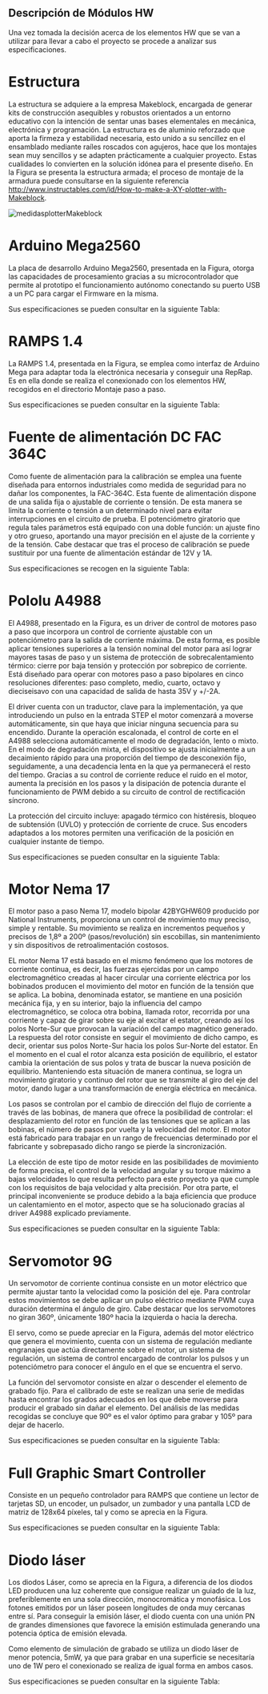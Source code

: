 ## Descripción de Módulos HW

Una vez tomada la decisión acerca de los elementos HW que se van a utilizar para llevar a cabo el proyecto se procede a analizar sus especificaciones.

# Estructura

La estructura se adquiere a la empresa Makeblock, encargada de generar kits de construcción asequibles y robustos orientados a un entorno educativo con la intención de sentar unas bases elementales en mecánica, electrónica y programación. La estructura es de aluminio reforzado que aporta la firmeza y estabilidad necesaria, esto unido a su sencillez en el ensamblado mediante raíles roscados con agujeros, hace que los montajes sean muy sencillos y se adapten prácticamente a cualquier proyecto. Estas cualidades lo convierten en la solución idónea para el presente diseño. En la Figura se presenta la estructura armada; el proceso de montaje de la armadura puede consultarse en la siguiente referencia http://www.instructables.com/id/How-to-make-a-XY-plotter-with-Makeblock.

![medidasplotterMakeblock](https://user-images.githubusercontent.com/15126832/27785186-191539fe-5fdd-11e7-85f5-23771155e633.png)

# Arduino Mega2560

La placa de desarrollo Arduino Mega2560, presentada en la Figura, otorga las capacidades de procesamiento gracias a su microcontrolador que permite al prototipo el funcionamiento autónomo conectando su puerto USB a un PC para cargar el Firmware en la misma. 

Sus especificaciones se pueden consultar en la siguiente Tabla:

# RAMPS 1.4

La RAMPS 1.4, presentada en la Figura, se emplea como interfaz de Arduino Mega para adaptar toda la electrónica necesaria y conseguir una RepRap. Es en ella donde se realiza el conexionado con los elementos HW, recogidos en el directorio Montaje paso a paso.

Sus especificaciones se pueden consultar en la siguiente Tabla:

# Fuente de alimentación DC FAC 364C

Como fuente de alimentación para la calibración se emplea una fuente diseñada para entornos industriales como medida de seguridad para no dañar los componentes, la FAC-364C. Esta fuente de alimentación dispone de una salida fija o ajustable de corriente o tensión. De esta manera se limita la corriente o tensión a un determinado nivel para evitar interrupciones en el circuito de prueba. El potenciómetro giratorio que regula tales parámetros está equipado con una doble función: un ajuste fino y otro grueso, aportando una mayor precisión en el ajuste de la corriente y de la tensión. Cabe destacar que tras el proceso de calibración se puede sustituir por una fuente de alimentación estándar  de 12V y 1A. 

Sus especificaciones se recogen en la siguiente Tabla:

# Pololu A4988

El A4988, presentado en la Figura, es un driver de control de motores paso a paso que incorpora un control de corriente ajustable con un potenciómetro para la salida de corriente máxima. De esta forma, es posible aplicar tensiones superiores a la tensión nominal del motor para así lograr mayores tasas de paso y un sistema de protección de sobrecalentamiento térmico: cierre por baja tensión y protección por sobrepico de corriente. Está diseñado para operar con motores paso a paso bipolares en cinco resoluciones diferentes: paso completo, medio, cuarto, octavo y dieciseisavo con una capacidad de salida de hasta 35V y +/-2A. 
 
El driver cuenta con un traductor, clave para la implementación, ya que introduciendo un pulso en la entrada STEP el motor comenzará a moverse automáticamente, sin que haya que iniciar ninguna secuencia para su encendido. Durante la operación escalonada, el control de corte en el A4988 selecciona automáticamente el modo de degradación, lento o mixto. En el modo de degradación mixta, el dispositivo se ajusta inicialmente a un decaimiento rápido para una proporción del tiempo de desconexión fijo, seguidamente, a una decadencia lenta en la que ya permanecerá el resto del tiempo. Gracias a su control de corriente reduce el ruido en el motor, aumenta la precisión en los pasos y la disipación de potencia durante el funcionamiento de PWM debido a su circuito de control de rectificación síncrono.
 
La protección del circuito incluye: apagado térmico con histéresis, bloqueo de subtensión (UVLO) y protección de corriente de cruce. Sus encoders adaptados a los motores permiten una verificación de la posición en cualquier instante de tiempo.

Sus especificaciones se pueden consultar en la siguiente Tabla:

# Motor Nema 17

El motor paso a paso Nema 17, modelo bipolar 42BYGHW609 producido por National Instruments, proporciona un control de movimiento muy preciso, simple y rentable. Su movimiento se realiza en incrementos pequeños y precisos de 1,8º a 200º (pasos/revolución) sin escobillas, sin mantenimiento y sin dispositivos de retroalimentación costosos. 
 
EL motor Nema 17 está basado en el mismo fenómeno que los motores de corriente continua, es decir, las fuerzas ejercidas por un campo electromagnético creadas al hacer circular una corriente eléctrica por los bobinados producen el movimiento del motor en función de la tensión que se aplica. La bobina, denominada estator, se mantiene en una posición mecánica fija, y en su interior, bajo la influencia del campo electromagnético, se coloca otra bobina, llamada rotor, recorrida por una corriente y capaz de girar sobre su eje al excitar el estator, creando así los polos Norte-Sur que provocan la variación del campo magnético generado. La respuesta del rotor consiste en seguir el movimiento de dicho campo, es decir, orientar sus polos Norte-Sur hacia los polos Sur-Norte del estator. En el momento en el cual el rotor alcanza esta posición de equilibrio, el estator cambia la orientación de sus polos y trata de buscar la nueva posición de equilibrio. Manteniendo esta situación de manera continua, se logra un movimiento giratorio y continuo del rotor que se transmite al giro del eje del motor, dando lugar a una transformación de energía eléctrica en mecánica.
 
Los pasos se controlan por el cambio de dirección del flujo de corriente a través de las bobinas, de manera que ofrece la posibilidad de controlar: el desplazamiento del rotor en función de las tensiones que se aplican a las bobinas, el número de pasos por vuelta y la velocidad del motor. El motor está fabricado para trabajar en un rango de frecuencias determinado por el fabricante y sobrepasado dicho rango se pierde la sincronización.

La elección de este tipo de motor reside en las posibilidades de movimiento de forma precisa, el control de la velocidad angular y su torque máximo a bajas velocidades lo que resulta perfecto para este proyecto ya que cumple con los requisitos de baja velocidad y alta precisión. Por otra parte, el principal inconveniente se produce debido a la baja eficiencia que produce un calentamiento en el motor, aspecto que se ha solucionado gracias al driver A4988 explicado previamente.

Sus especificaciones se pueden consultar en la siguiente Tabla:

# Servomotor 9G

Un servomotor de corriente continua consiste en un motor eléctrico que permite ajustar tanto la velocidad como la posición del eje. Para controlar estos movimientos se debe aplicar un pulso eléctrico mediante PWM cuya duración determina el ángulo de giro. Cabe destacar que los servomotores no giran 360º, únicamente 180º hacia la izquierda o hacia la derecha.
 
El servo, como se puede apreciar en la Figura, además del motor eléctrico que genera el movimiento, cuenta con un sistema de regulación mediante engranajes que actúa directamente sobre el motor, un sistema de regulación, un sistema de control encargado de controlar los pulsos y un potenciómetro para conocer el ángulo en el que se encuentra el servo. 
 
La función del servomotor consiste en alzar o descender el elemento de grabado fijo. Para el calibrado de este se realizan una serie de medidas hasta encontrar los grados adecuados en los que debe moverse para producir el grabado sin dañar el elemento. Del análisis de las medidas recogidas se concluye que 90º es el valor óptimo para grabar y 105º para dejar de hacerlo.

Sus especificaciones se pueden consultar en la siguiente Tabla:

# Full Graphic Smart Controller

Consiste en un pequeño controlador para RAMPS que contiene un lector de tarjetas SD, un encoder, un pulsador, un zumbador y una pantalla LCD de matriz de 128x64 píxeles, tal y como se aprecia en la Figura.

Sus especificaciones se pueden consultar en la siguiente Tabla:

# Diodo láser

Los diodos Láser, como se aprecia en la Figura, a diferencia de los diodos LED producen una luz coherente que consigue realizar un guiado de la luz, preferiblemente en una sola dirección, monocromática y monofásica. Los fotones emitidos por un láser poseen longitudes de onda muy cercanas entre sí. Para conseguir la emisión láser, el diodo cuenta con una unión PN de grandes dimensiones que favorece la emisión estimulada generando una potencia óptica de emisión elevada.

Como elemento de simulación de grabado se utiliza un diodo láser de menor potencia, 5mW, ya que para grabar en una superficie se necesitaría uno de 1W pero el conexionado se realiza de igual forma en ambos casos.

Sus especificaciones se pueden consultar en la siguiente Tabla:
